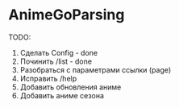 # AnimeGoParsing
TODO:
1) Сделать Config - done
2) Починить /list - done 
3) Разобраться с параметрами ссылки (page)
4) Исправить /help
5) Добавить обновления аниме
6) Добавить аниме сезона
